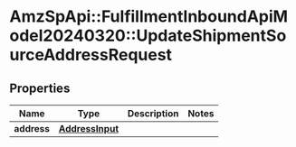 # AmzSpApi::FulfillmentInboundApiModel20240320::UpdateShipmentSourceAddressRequest

## Properties
Name | Type | Description | Notes
------------ | ------------- | ------------- | -------------
**address** | [**AddressInput**](AddressInput.md) |  | 

